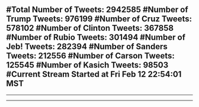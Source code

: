 #Total Number of Tweets: 2942585 
#Number of Trump Tweets: 976199
#Number of Cruz Tweets: 578102
#Number of Clinton Tweets: 367858
#Number of Rubio Tweets: 301494
#Number of Jeb! Tweets: 282394
#Number of Sanders Tweets: 212556
#Number of Carson Tweets: 125545
#Number of Kasich Tweets: 98503
#Current Stream Started at Fri Feb 12 22:54:01 MST
---
---
---
